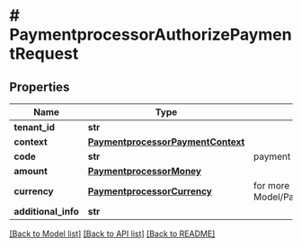 # # PaymentprocessorAuthorizePaymentRequest


## Properties 


Name | Type | Description | Notes
------------ | ------------- | ------------- | -------------
**tenant_id**| **str** |   |
**context**| [**PaymentprocessorPaymentContext**](PaymentprocessorPaymentContext.md) |   | [optional]
**code**| **str** | payment type stripe, paypal..  |
**amount**| [**PaymentprocessorMoney**](PaymentprocessorMoney.md) |   | [optional]
**currency**| [**PaymentprocessorCurrency**](PaymentprocessorCurrency.md) |  for more information please, see Model/PaymentprocessorCurrency.php  | [optional]
**additional_info**| **str** |   | [optional]


[[Back to Model list]](../../README.md#models) [[Back to API list]](../../README.md#endpoints) [[Back to README]](../../README.md)

